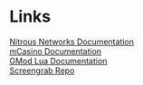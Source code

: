 # Links

[Nitrous Networks Documentation](https://nitrous-networks.com/support/topic/game-servers/garrys-mod)  
[mCasino Documentation](https://docs.m4dsolutions.com/#/category/1)  
[GMod Lua Documentation](https://wiki.garrysmod.com/page/Main_Page)  
[Screengrab Repo](https://github.com/cobalt77/Screengrab)  





